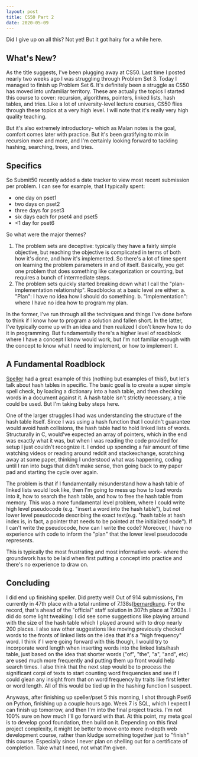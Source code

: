 ```yaml
---
layout: post
title: CS50 Part 2
date: 2020-05-09
---
```


Did I give up on all this? Not yet! But it got hairy for a while here.

## What's New?

As the title suggests, I've been plugging away at CS50. Last time I posted nearly two weeks ago I was struggling through Problem Set 3. Today I managed to finish up Problem Set 6.
It's definitely been a struggle as CS50 has moved into unfamiliar territory. These are actually the topics I started this course to cover: recursion, algorithms, pointers, linked lists, hash tables, and tries. 
Like a lot of university-level lecture courses, CS50 flies through these topics at a very high level. I will note that it's really very high quality teaching. 

But it's also extremely introductory- which as Malan notes is the goal, comfort comes later with practice. But it's been gratifying to mix in recursion more and more, and I'm certainly looking forward to tackling hashing, searching, trees, and tries.

## Specifics

So Submit50 recently added a date tracker to view most recent submission per problem. I can see for example, that I typically spent:
* one day on pset1
* two days on pset2
* three days for pset3
* six days each for pset4 and pset5
* <1 day for pset6

So what were the major themes?
1. The problem sets are deceptive: typically they have a fairly simple objective, but reaching the objective is complicated in terms of both how it's done, and how it's implemented. So there's a lot of time spent on learning the problem parameters in and of itself. Basically, you get one problem that does something like categorization or counting, but requires a bunch of intermediate steps.
2. The problem sets quickly started breaking down what I call the "plan-implementation relationship". Roadblocks at a basic level are either: 
    a. "Plan": I have no idea how I should do something.
    b. "Implementation": where I have no idea how to program my plan.
    
In the former, I've run through all the techniques and things I've done before to think if I know how to program a solution and fallen short. In the latter, I've typically come up with an idea and then realized I don't know how to do it in programming. But fundamentally there's a higher level of roadblock where I have a concept I know would work, but I'm not familiar enough with the concept to know what I need to implement, or how to implement it.

## A Fundamental Roadblock
[Speller](https://cs50.harvard.edu/x/2020/psets/5/speller/) had a great example of this (nothing but examples of this!), but let's talk about hash tables in specific. The basic goal is to create a super simple spell check, by loading a dictionary into a hash table, and then checking words in a document against it. A hash table isn't strictly necessary, a trie could be used. But I'm taking baby steps here. 

One of the larger struggles I had was understanding the structure of the hash table itself. Since I was using a hash function that I couldn't guarantee would avoid hash collisions, the hash table had to hold linked lists of words. Structurally in C,  would've expected an array of pointers, which in the end was exactly what it was, but when I was reading the code provided for setup I just couldn't recognize it. I ended up spending a fair amount of time watching videos or reading around reddit and stackexchange, scratching away at some paper, thinking I understood what was happening, coding until I ran into bugs that didn't make sense, then going back to my paper pad and starting the cycle over again. 

The problem is that if I fundamentally misunderstand how a hash table of linked lists would look like, then I'm going to mess up how to load words into it, how to search the hash table, and how to free the hash table from memory.
This was a more fundamental level problem, where I could write high level pseudocode (e.g. "insert a word into the hash table"), but not lower level pseudocode describing the exact text(e.g. "hash table at hash index is, in fact, a pointer that needs to be pointed at the initialized node"). If I can't write the pseudocode, how can I write the code? Moreover, I have no experience with code to inform the "plan" that the lower level pseudocode represents.

This is typically the most frustrating and most informative work- where the groundwork has to be laid when first putting a concept into practice and there's no experience to draw on.

## Concluding
I did end up finishing speller. Did pretty well! Out of 914 submissions, I'm currently in 47th place with a total runtime of 7.138s([bernardkung](https://speller.cs50.net/cs50/problems/2020/x/challenges/speller#user/bernardkung). For the record, that's ahead of the "official" staff solution in 307th place at 7.903s. 
I did do some light tweaking: I did see some suggestions like playing around with the size of the hash table which I played around with to drop nearly 200 places. I also saw other suggestions like moving previously checked words to the fronts of linked lists on the idea that it's a "high frequency" word. I think if I were going forward with this though, I would try to incorporate word length when inserting words into the linked lists/hash table, just based on the idea that shorter words ("of", "the", "a", "and", etc) are used much more frequently and putting them up front would help search times. I also think that the next step would be to process the significant corpi of texts to start counting word frequencies and see if I could glean any insight from that on word frequency by traits like first letter or word length. All of this would be tied up in the hashing function I suspect. 

Anyways, after finishing up speller/pset 5 this morning, I shot through Pset6 on Python, finishing up a couple hours ago. Week 7 is SQL, which I expect I can finish up tomorrow, and then I'm into the final project tracks.
I'm not 100% sure on how much I'll go forward with that. At this point, my meta goal is to develop good foundation, then build on it. Depending on this final project complexity, it might be better to move onto more in-depth web development course, rather than kludge something together just to "finish" this course. Especially since I never plan on shelling out for a certificate of completion. Take what I need, not what I'm given. 